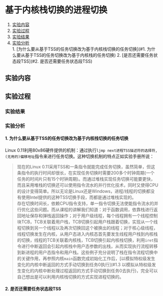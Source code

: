 # 基于内核栈切换的进程切换

1. [实验内容](#实验内容)
2. [实验过程](#实验过程)    
  1. [实验结果](#实验结果)
  2. [实验分析](#实验分析)    
    1. [为什么要从基于TSS的任务切换改为基于内核栈切换的任务切换](#1. 为什么要从基于TSS的任务切换改为基于内核栈的任务切换)
	2. [是否还需要任务状态段TSS](#2. 是否还需要任务状态段TSS)

## 实验内容

## 实验过程

### 实验结果

### 实验分析

#### 1. 为什么要从基于TSS的任务切换改为基于内核栈切换的任务切换
Linux 0.11利用80x86硬件提供的机制：通过执行`ljmp next进程TSS描述符的选择符, (无用的)偏移地址`指令来进行任务切换。这种切换机制的特点正如实验手册所说：    
> 现在的Linux 0.11采用TSS和一条指令就能完成任务切换，虽然简单，但这条指令的执行时间却很长，在实现任务切换时需要200多个时钟周期(一个任务的时间片只有15个时钟周期)。而通过堆栈实现任务切换可能要更快，而且采用堆栈的切换还可以使用指令流水的并行优化技术，同时又使得CPU的设计变得简单。所以无论是Linux还是Windows，进程/线程的切换都没有使用Intel提供的这种TSS切换手段，而都是通过堆栈实现的。    
存在切换时间长，依赖CPU指令支持，单一指令切换无法使能指令流水的并行优化这些问题。而从课程的讲解我们知道：对于函数调用，依靠栈进行返回地址保存和弹栈返回操作；对于用户级线程，每个线程拥有一个线程控制块TCB，TCB关联着用户栈，TCB切换引起用户栈跟着切换，实现从一个线程切换到另一个线程以及再次切换回这个被换出的线程；对于核心级线程，线程切换发生在内核，从用户态进入内核态首先要发生线程用户栈到内核栈的切换，线程的TCB关联着内核栈，TCB切换引起内核栈切换，利用`iret`指令进行中断返回会引起内核栈中用户态参数的出栈，从而实现执行流程转移到新进程的用户态指令和用户栈。这些例子充分说明了栈在指令流程切换中的关键作用，再参照内核`main`函数完成初始化工作后，[以模拟特权级发生变化的内核中断返回的方式手动切换到任务0执行](#1.3 以模拟从特权级发生变化的内核中断处理过程返回的方式手动切换到任务0去执行)，完全可以自己想出是可以利用内核栈切换的方式实现进程切换的。    

#### 2. 是否还需要任务状态段TSS


